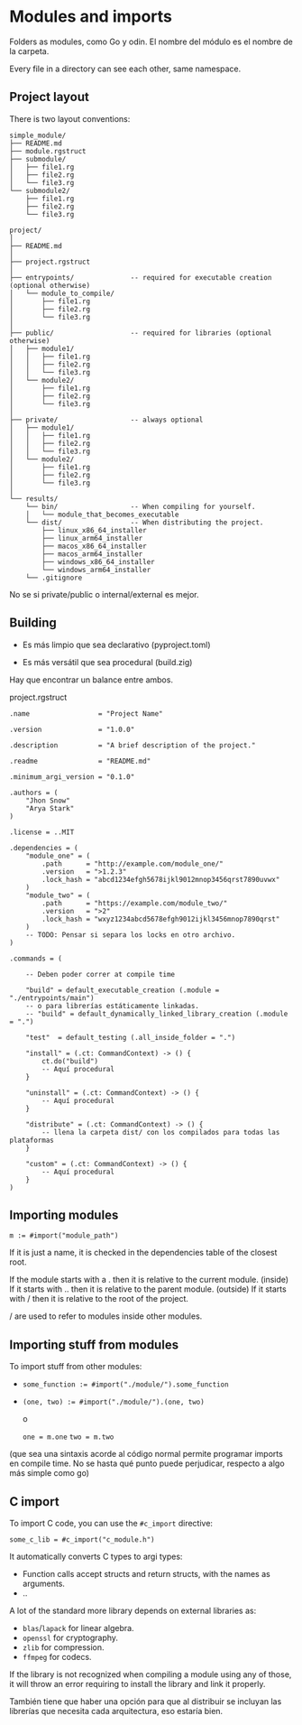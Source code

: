 # Modules and imports

Folders as modules, como Go y odin. El nombre del módulo es el nombre de la
carpeta.

Every file in a directory can see each other, same namespace.

## Project layout

There is two layout conventions:

```
simple_module/
├── README.md
├── module.rgstruct
├── submodule/
│   ├── file1.rg
│   ├── file2.rg
│   └── file3.rg
└── submodule2/
    ├── file1.rg
    ├── file2.rg
    └── file3.rg

project/
│
├── README.md
│
├── project.rgstruct
│
├── entrypoints/              -- required for executable creation (optional otherwise)
│   └── module_to_compile/
│       ├── file1.rg
│       ├── file2.rg
│       └── file3.rg
│
├── public/                   -- required for libraries (optional otherwise)
│   ├── module1/
│   │   ├── file1.rg
│   │   ├── file2.rg
│   │   └── file3.rg
│   └── module2/
│       ├── file1.rg
│       ├── file2.rg
│       └── file3.rg
│
├── private/                  -- always optional
│   ├── module1/
│   │   ├── file1.rg
│   │   ├── file2.rg
│   │   └── file3.rg
│   └── module2/
│       ├── file1.rg
│       ├── file2.rg
│       └── file3.rg
│
└── results/
    └── bin/                  -- When compiling for yourself.
    │   └── module_that_becomes_executable
    └── dist/                 -- When distributing the project.
        ├── linux_x86_64_installer
        ├── linux_arm64_installer
        ├── macos_x86_64_installer
        ├── macos_arm64_installer
        ├── windows_x86_64_installer
        └── windows_arm64_installer
    └── .gitignore
```

No se si private/public o internal/external es mejor.

## Building

- Es más limpio que sea declarativo (pyproject.toml)

- Es más versátil que sea procedural (build.zig)

Hay que encontrar un balance entre ambos.

project.rgstruct

```rg
.name                 = "Project Name"

.version              = "1.0.0"

.description          = "A brief description of the project."

.readme               = "README.md"

.minimum_argi_version = "0.1.0"

.authors = (
    "Jhon Snow"
    "Arya Stark"
)

.license = ..MIT

.dependencies = (
    "module_one" = (
        .path      = "http://example.com/module_one/"
        .version   = ">1.2.3"
        .lock_hash = "abcd1234efgh5678ijkl9012mnop3456qrst7890uvwx"
    )
    "module_two" = (
        .path      = "https://example.com/module_two/"
        .version   = ">2"
        .lock_hash = "wxyz1234abcd5678efgh9012ijkl3456mnop7890qrst"
    )
    -- TODO: Pensar si separa los locks en otro archivo.
)

.commands = (

    -- Deben poder correr at compile time

    "build" = default_executable_creation (.module = "./entrypoints/main")
    -- o para librerías estáticamente linkadas.
    -- "build" = default_dynamically_linked_library_creation (.module = ".")

    "test"  = default_testing (.all_inside_folder = ".")

    "install" = (.ct: CommandContext) -> () {
        ct.do("build")
        -- Aquí procedural
    }

    "uninstall" = (.ct: CommandContext) -> () {
        -- Aquí procedural
    }

    "distribute" = (.ct: CommandContext) -> () {
        -- llena la carpeta dist/ con los compilados para todas las plataformas
    }

    "custom" = (.ct: CommandContext) -> () {
        -- Aquí procedural
    }
)
```


## Importing modules

`m := #import("module_path")`

If it is just a name, it is checked in the dependencies table of the closest root.

If the module starts with a . then it is relative to the current module. (inside)
If it starts with .. then it is relative to the parent module. (outside)
If it starts with / then it is relative to the root of the project.

/ are used to refer to modules inside other modules.


## Importing stuff from modules

To import stuff from other modules:

- `some_function := #import("./module/").some_function`

- `(one, two) := #import("./module/").(one, two)`

    o

    `one = m.one`
    `two = m.two`

(que sea una sintaxis acorde al código normal permite programar imports en
compile time. No se hasta qué punto puede perjudicar, respecto a algo más
simple como go)


## C import

To import C code, you can use the `#c_import` directive:

```rg
some_c_lib = #c_import("c_module.h")
```

It automatically converts C types to argi types:

- Function calls accept structs and return structs, with the names as arguments.
- ..

A lot of the standard more library depends on external libraries as:

- `blas`/`lapack` for linear algebra.
- `openssl` for cryptography.
- `zlib` for compression.
- `ffmpeg` for codecs.

If the library is not recognized when compiling a module using any of those, it
will throw an error requiring to install the library and link it properly.

También tiene que haber una opción para que al distribuir se incluyan las
librerías que necesita cada arquitectura, eso estaría bien.


